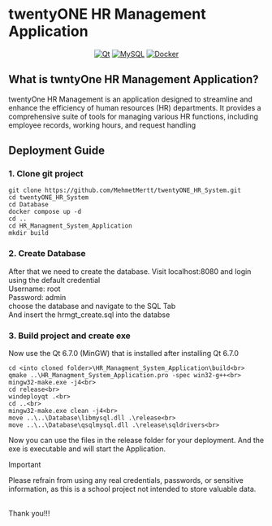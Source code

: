 # twentyONE HR Management Application

<div align="center">

<a href="">![Qt](https://img.shields.io/badge/Qt-%23217346.svg?style=for-the-badge&logo=Qt&logoColor=white)</a>
<a href="">![MySQL](https://img.shields.io/badge/mysql-4479A1.svg?style=for-the-badge&logo=mysql&logoColor=white)</a>
<a href="">![Docker](https://img.shields.io/badge/docker-%230db7ed.svg?style=for-the-badge&logo=docker&logoColor=white)</a>

</div>

## What is twntyOne HR Management Application?
twentyOne HR Management is an application designed to streamline and enhance the efficiency of human resources (HR) departments. It provides a comprehensive suite of tools for managing various HR functions, including employee records, working hours, and request handling


## Deployment Guide

### 1.	Clone git project

```
git clone https://github.com/MehmetMertt/twentyONE_HR_System.git
cd twentyONE_HR_System
cd Database
docker compose up -d
cd ..
cd HR_Managment_System_Application
mkdir build
```

### 2.	Create Database<br>
After that we need to create the database. Visit localhost:8080 and login using the default credential<br>
Username: root<br>
Password: admin<br>
choose the database and navigate to the SQL Tab<br>
And insert the hrmgt_create.sql into the databse<br>

### 3.	Build project and create exe<br>
Now use the Qt 6.7.0 (MinGW) that is installed after installing Qt 6.7.0 
```
cd <into cloned folder>\HR_Managment_System_Application\build<br>
qmake ..\HR_Managment_System_Application.pro -spec win32-g++<br>
mingw32-make.exe -j4<br>
cd release<br>
windeployqt .<br>
cd ..<br>
mingw32-make.exe clean -j4<br>
move ..\..\Database\libmysql.dll .\release<br>
move ..\..\Database\qsqlmysql.dll .\release\sqldrivers<br>
```

Now you can use the files in the release folder for your deployment. And the exe is executable and will start the Application.<be><br>
> [!IMPORTANT] 
> Please refrain from using any real credentials, passwords, or sensitive information, as this is a school project not intended to store valuable data.
<br>
Thank you!!!
